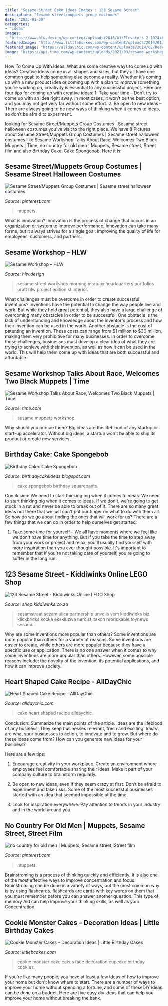 ```yaml
---
title: "Sesame Street Cake Ideas Images : 123 Sesame Street"
description: "Sesame street/muppets group costumes"
date: "2023-01-30"
categories:
- "ideas"
images:
- "https://www.hlw.design/wp-content/uploads/2016/01/Elevators_2-1024x683.jpg"
featuredImage: "http://www.littlebcakes.com/wp-content/uploads/2014/01/Cookie-Monster-Cake-Pictures.jpg"
featured_image: "https://alldaychic.com/wp-content/uploads/2014/02/heart-shaped-cake-5-2.jpg"
image: "https://api.time.com/wp-content/uploads/2021/03/sesame-workshop-race-muppets.jpg?quality=85&amp;w=1200&amp;h=628&amp;crop=1"
---
```



How To Come Up With Ideas: What are some creative ways to come up with ideas?
Creative ideas come in all shapes and sizes, but they all have one common goal: to help something else become a reality. Whether it’s coming up with a new product idea or coming up with a plan to improve something you’re working on, creativity is essential to any successful project. Here are four tips for coming up with creative ideas: 1. Take your time – Don’t try to come up with an idea right away. In most cases, it won’t be the best option, and you may not get very far without some effort. 2. Be open to new ideas – There are always going to be new ways of thinking when it comes to ideas, so don’t be afraid to experiment. 
	

		
looking for Sesame Street/Muppets Group Costumes | Sesame street halloween costumes you've visit to the right place. We have 8 Pictures about Sesame Street/Muppets Group Costumes | Sesame street halloween costumes like Sesame Workshop Talks About Race, Welcomes Two Black Muppets | Time, no country for old men | Muppets, Sesame street, Street film and also Birthday Cake: Cake Spongebob. Here it is:
		
    
## Sesame Street/Muppets Group Costumes | Sesame Street Halloween Costumes

<img loading=lazy src="https://i.pinimg.com/736x/17/70/a9/1770a9828b66ca0c37b4103d27df7e4b.jpg" onerror="this.onerror=null;this.src='https://tse2.mm.bing.net/th?id=OIP.zkR0DHszCP89nnV4ZJWq4gHaFj&amp;pid=15.1';" alt="Sesame Street/Muppets Group Costumes | Sesame street halloween costumes">

_Source: pinterest.com_

>muppets. 

	

What is innovation?
Innovation is the process of change that occurs in an organization or system to improve performance. Innovation can take many forms, but it always strives for a single goal: improving the quality of life for employees, customers, and partners.

    
## Sesame Workshop – HLW

<img loading=lazy src="https://www.hlw.design/wp-content/uploads/2016/01/Elevators_2-1024x683.jpg" onerror="this.onerror=null;this.src='https://tse2.mm.bing.net/th?id=OIP.N80BqqUM49pPQWjhkmscwQHaE8&amp;pid=15.1';" alt="Sesame Workshop – HLW">

_Source: hlw.design_

>sesame street workshop morning monday headquarters portfolios pratt hlw project edition st interior. 

	

What challenges must be overcome in order to create successful inventions?
Inventions have the potential to change the way people live and work. But while they hold great potential, they also have a large challenge of overcoming many obstacles in order to be successful. One obstacle is the lack of understanding and knowledge about the inventor's process and how their invention can be used in the world. Another obstacle is the cost of patenting an invention. These costs can range from $1 million to $30 million, making them very prohibitive for many businesses. In order to overcome these challenges, businesses must develop a clear idea of what they are trying to achieve with their invention, as well as how it can be used in the world. This will help them come up with ideas that are both successful and affordable.

    
## Sesame Workshop Talks About Race, Welcomes Two Black Muppets | Time

<img loading=lazy src="https://api.time.com/wp-content/uploads/2021/03/sesame-workshop-race-muppets.jpg?quality=85&amp;w=1200&amp;h=628&amp;crop=1" onerror="this.onerror=null;this.src='https://tse1.mm.bing.net/th?id=OIP.NrVIlKAiP_8SQhP-qX52uQHaD4&amp;pid=15.1';" alt="Sesame Workshop Talks About Race, Welcomes Two Black Muppets | Time">

_Source: time.com_

>sesame muppets workshop. 

	

Why should you pursue them?
Big ideas are the lifeblood of any startup or start-up accelerator. Without big ideas, a startup won't be able to ship its product or create new services.

    
## Birthday Cake: Cake Spongebob

<img loading=lazy src="http://1.bp.blogspot.com/_U56yhynHDXY/TBNa1TU6EPI/AAAAAAAABVg/yA9HAqXfmto/s1600/Spongebob+Squarepants+cake+2.JPG" onerror="this.onerror=null;this.src='https://tse3.mm.bing.net/th?id=OIP.aO_xeHnUIEP0BNoMSb4l7QHaJ4&amp;pid=15.1';" alt="Birthday Cake: Cake Spongebob">

_Source: birthdaycakeideas.blogspot.com_

>cake spongebob birthday squarepants. 

	

Conclusion: We need to start thinking big when it comes to ideas.
We need to start thinking big when it comes to ideas. If we don't, we're going to get stuck in a rut and never be able to break out of it. There are so many great ideas out there that we just can't put our finger on what to do with them all. So how do we go about finding the ones that will work for us? There are a few things that we can do in order to help ourselves get started: 
1) Take some time for yourself – We all have moments where we feel like we don't have time for anything. But if you take the time to step away from your work or project and relax, you'll usually find yourself with more inspiration than you ever thought possible. It's important to remember that if you're not taking care of yourself, you're going to suffer in the long run.

    
## 123 Sesame Street - Kiddiwinks Online LEGO Shop

<img loading=lazy src="https://shop.kiddiwinks.co.za/image/cache/catalog/products/21324_alt10-1200x900.png" onerror="this.onerror=null;this.src='https://tse4.mm.bing.net/th?id=OIP.3VfcUCyZtK7sE7EmbetylgHaFj&amp;pid=15.1';" alt="123 Sesame Street - Kiddiwinks Online LEGO Shop">

_Source: shop.kiddiwinks.co.za_

>sesamstraat sezam ulica partnership unveils vem kiddiwinks biz klickbricks kocka ekskluziva nerdist itakon rebrickable toynews sesamo. 

	

Why are some inventions more popular than others?
Some inventions are more popular than others for a variety of reasons. Some inventions are easier to create, while others are more popular because they have a specific use or application. There is no one answer when it comes to why some inventions are more popular than others. However, some possible reasons include: the novelty of the invention, its potential applications, and how it can improve society.

    
## Heart Shaped Cake Recipe - AllDayChic

<img loading=lazy src="https://alldaychic.com/wp-content/uploads/2014/02/heart-shaped-cake-5-2.jpg" onerror="this.onerror=null;this.src='https://tse1.mm.bing.net/th?id=OIP.cKFEuMZ97IRtahIPRMJUqgHaFJ&amp;pid=15.1';" alt="Heart Shaped Cake Recipe - AllDayChic">

_Source: alldaychic.com_

>cake heart shaped recipe alldaychic. 

	

Conclusion: Summarize the main points of the article.
Ideas are the lifeblood of any business. They keep businesses relevant, fresh and exciting. Ideas are what spur businesses to action, to innovate and to grow.
But where do these ideas come from? How can you generate new ideas for your business?

Here are a few tips:

1. Encourage creativity in your workplace. Create an environment where employees feel comfortable sharing their ideas. Make it part of your company culture to brainstorm regularly.

2. Be open to new ideas, even if they seem crazy at first. Don’t be afraid to experiment and take risks. Some of the most successful businesses started with an idea that seemed impossible at the time.

3. Look for inspiration everywhere. Pay attention to trends in your industry and in the world around you.

    
## No Country For Old Men | Muppets, Sesame Street, Street Film

<img loading=lazy src="https://i.pinimg.com/736x/bc/8a/e4/bc8ae4bae148a9e333fd04edde7756e2--old-men-jim-henson.jpg" onerror="this.onerror=null;this.src='https://tse2.mm.bing.net/th?id=OIP.qYKepV4edRKK2nm-XhrbrwHaJ6&amp;pid=15.1';" alt="no country for old men | Muppets, Sesame street, Street film">

_Source: pinterest.com_

>muppets. 

	

Brainstroming is a process of thinking quickly and efficiently. It is also one of the most effective ways to improve concentration and focus. Brainstroming can be done in a variety of ways, but the most common way is by using flashcards. flashcards are cards with key words on them that you must remember before you can answer another question. This type of memory Aid can help improve your thinking skills, as well as your Concentration.

    
## Cookie Monster Cakes – Decoration Ideas | Little Birthday Cakes

<img loading=lazy src="http://www.littlebcakes.com/wp-content/uploads/2014/01/Cookie-Monster-Cake-Pictures.jpg" onerror="this.onerror=null;this.src='https://tse3.mm.bing.net/th?id=OIP.Uwrj9sjURIxg2z46YxbhQQHaJ4&amp;pid=15.1';" alt="Cookie Monster Cakes – Decoration Ideas | Little Birthday Cakes">

_Source: littlebcakes.com_

>cookie monster cake cakes face decoration cupcake birthday cookies. 

	

If you're like many people, you have at least a few ideas of how to improve your home but don't know where to start. There are a number of ways to improve your home without spending a fortune, and some of theseDIY ideas can be done on a budget. Here are five easy diy ideas that can help you improve your home without breaking the bank.

